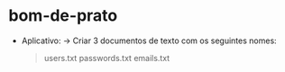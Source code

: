 # bom-de-prato

- Aplicativo:
  -> Criar 3 documentos de texto com os seguintes nomes:
    > users.txt
    > passwords.txt
    > emails.txt
